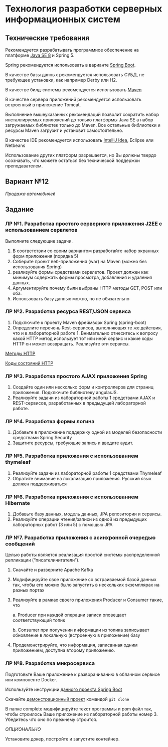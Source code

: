# Технология разработки серверных информационных систем

## Технические требования

Рекомендуется разрабатывать программное обеспечение на платформе [Java SE 8](http://www.oracle.com/technetwork/java/javase/downloads/index.html) и Spring 5.

Spring рекомендуется использовать в варианте [Spring Boot](https://spring.io/projects/spring-boot).

В качестве базы данных рекомендуется использовать СУБД, не требующее установки, как
например Derby или H2.

В качестве билд-системы рекомендуется использовать [Maven](https://maven.apache.org/)

В качестве сервера приложений рекомендуется использовать встроенный в приложение Tomcat.

Выполнение вышеуказанных рекомендаций позволит сократить набор инсталлируемых
приложений до только платформы Java SE а набор загружаемых библиотек только до Maven. Все
остальные библиотеки и ресурсы Maven загрузит и установит самостоятельно.

В качестве IDE рекомендуется использовать [IntelliJ Idea](https://www.jetbrains.com/idea/), Eclipse или Netbeans

Использование других платформ разрешается, но Вы должны твердо осознавать, что можете
остаться без технической поддержки преподавателем.

## Вариант №12

*Продажа автомобилей*

## Задание

### ЛР №1. Разработка простого серверного приложения J2EE c использованием сервлетов

Выполните следующие задачи.

1. В соответствии со своим вариантом разработайте набор экранных форм приложения (порядка 5)
2. Соберите проект веб-приложения (war) на Maven (можно без использования Spring)
3. реализуйте формы средствами сервлетов. Проект должен как минимум содержать формы
просмотра, добавления и удаления данных.
4. Аргументируйте почему были выбраны HTTP методы GET, POST или оба.
5. Использовать базу данных можно, но не обязательно

### ЛР №2. Разработка ресурса REST/JSON сервиса

1. Подключите к проекту Maven фреймворк Spring (spring-boot)
2. Определите перечень Rest-сервисов, выполняющих те же действия, что и в лабораторной
работе 1. Внимательно отнеситесь к вопросу какой HTTP метод использует тот или иной
сервис и какие коды HTTP он может возвращать. Реализуйте эти сервисы.
   
[Методы HTTP](https://ru.wikipedia.org/wiki/HTTP#.D0.9C.D0.B5.D1.82.D0.BE.D0.B4.D1.8B)

[Коды состояний HTTP](https://ru.wikipedia.org/wiki/%D0%A1%D0%BF%D0%B8%D1%81%D0%BE%D0%BA_%D0%BA%D0%BE%D0%B4%D0%BE%D0%B2_%D1%81%D0%BE%D1%81%D1%82%D0%BE%D1%8F%D0%BD%D0%B8%D1%8F_HTTP)


### ЛР №3. Разработка простого AJAX приложения Spring

1. Создайте один или несколько форм и контроллеров для страниц приложения. Подключите
библиотеку angularJS.
2. Реализуйте задачи из лабораторной работы 1 средствами AJAX и REST-сервисов,
разработанных в предыдущей лабораторной работе.

### ЛР №4. Разработка формы логина

1. Добавьте в приложение поддержку одной из моделей безопасности средствами Spring Security
2. Защитите ресурсы, требующие запись и введите аудит.

### ЛР №5. Разработка приложения с использованием thymeleaf

1. Реализуйте задачи из лабораторной работы 1 средствами Thymeleaf
2. Обратите внимание на локализацию приложения. Русский язык должен поддерживаться

### ЛР №6. Разработка приложения с использованием Hibernate

1. Добавьте базу данных, модель данных, JPA репозитории и сервисы.
2. Реализуйте операции чтения/записи из одной из предыдущих лабораторных работ (3 или 5) с помощью JPA

### ЛР №7. Разработка приложения с асинхронной очередью сообщений

Целью работы является реализация простой системы распределенной репликации (“писателичитатели”).
1. Скачайте и разверните Apache Kafka
2. Модифицируйте свое приложение со встраиваемой базой данных так, чтобы его можно
было запустить в нескольких экземплярах на разных портах
3. Реализуйте в рамках своего приложения Producer и Consumer такие, что
   
    a. Producer при каждой операции записи оповещает соответствующий топик
   
    b. Consumer при получении информации из топика записывает обновление в локальную (встроенную в приложение) базу
4. Продемонстрируйте, что информация, записанная одним приложением, доступна второму
приложению.

### ЛР №8. Разработка микросервиса

Подготовьте Ваше приложение к разворачиванию в облачном сервисе или компоненте Docker.

Используйте инструкции [данного проекта Spring Boot](https://spring.io/guides/gs/spring-boot-docker/)

Скачайте [демонстрационный проект](https://github.com/springguides/gs-spring-boot-docker.git) командой `git clone` 

В папке complete модифицируйте текст программы и pom файл так, чтобы строилось Ваше
приложение из лабораторной работы номер 3. Убедитесь что оно по прежнему строится.

*ОПЦИОНАЛЬНО*

Установите докер, постройте и запустите контейнер.

